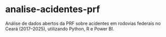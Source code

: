 # analise-acidentes-prf
Análise de dados abertos da PRF sobre acidentes em rodovias federais no Ceará (2017–2025), utilizando Python, R e Power BI.

